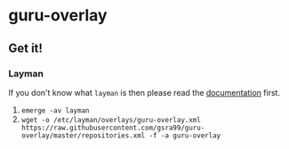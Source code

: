 # guru-overlay
## Get it!
### Layman
If you don't know what `layman` is then please read the [documentation][docs-layman] first.

1. `emerge -av layman`
2. `wget -o /etc/layman/overlays/guru-overlay.xml 
https://raw.githubusercontent.com/gsra99/guru-overlay/master/repositories.xml -f -a guru-overlay`

[docs-layman]: http://www.gentoo.org/proj/en/overlays/userguide.xml
